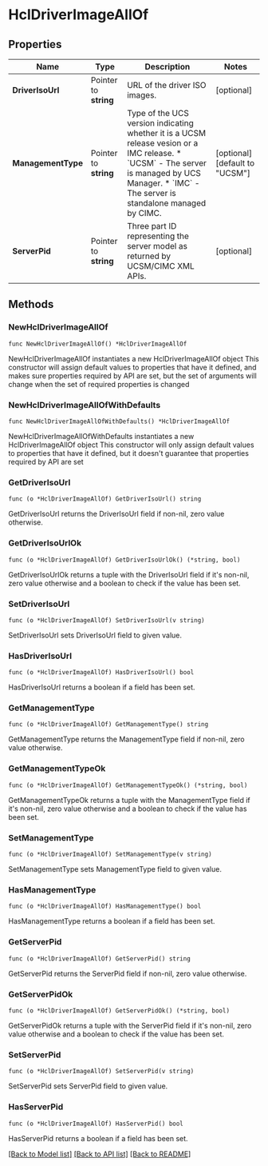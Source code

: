# HclDriverImageAllOf

## Properties

Name | Type | Description | Notes
------------ | ------------- | ------------- | -------------
**DriverIsoUrl** | Pointer to **string** | URL of the driver ISO images. | [optional] 
**ManagementType** | Pointer to **string** | Type of the UCS version indicating whether it is a UCSM release vesion or a IMC release. * &#x60;UCSM&#x60; - The server is managed by UCS Manager. * &#x60;IMC&#x60; - The server is standalone managed by CIMC. | [optional] [default to "UCSM"]
**ServerPid** | Pointer to **string** | Three part ID representing the server model as returned by UCSM/CIMC XML APIs. | [optional] 

## Methods

### NewHclDriverImageAllOf

`func NewHclDriverImageAllOf() *HclDriverImageAllOf`

NewHclDriverImageAllOf instantiates a new HclDriverImageAllOf object
This constructor will assign default values to properties that have it defined,
and makes sure properties required by API are set, but the set of arguments
will change when the set of required properties is changed

### NewHclDriverImageAllOfWithDefaults

`func NewHclDriverImageAllOfWithDefaults() *HclDriverImageAllOf`

NewHclDriverImageAllOfWithDefaults instantiates a new HclDriverImageAllOf object
This constructor will only assign default values to properties that have it defined,
but it doesn't guarantee that properties required by API are set

### GetDriverIsoUrl

`func (o *HclDriverImageAllOf) GetDriverIsoUrl() string`

GetDriverIsoUrl returns the DriverIsoUrl field if non-nil, zero value otherwise.

### GetDriverIsoUrlOk

`func (o *HclDriverImageAllOf) GetDriverIsoUrlOk() (*string, bool)`

GetDriverIsoUrlOk returns a tuple with the DriverIsoUrl field if it's non-nil, zero value otherwise
and a boolean to check if the value has been set.

### SetDriverIsoUrl

`func (o *HclDriverImageAllOf) SetDriverIsoUrl(v string)`

SetDriverIsoUrl sets DriverIsoUrl field to given value.

### HasDriverIsoUrl

`func (o *HclDriverImageAllOf) HasDriverIsoUrl() bool`

HasDriverIsoUrl returns a boolean if a field has been set.

### GetManagementType

`func (o *HclDriverImageAllOf) GetManagementType() string`

GetManagementType returns the ManagementType field if non-nil, zero value otherwise.

### GetManagementTypeOk

`func (o *HclDriverImageAllOf) GetManagementTypeOk() (*string, bool)`

GetManagementTypeOk returns a tuple with the ManagementType field if it's non-nil, zero value otherwise
and a boolean to check if the value has been set.

### SetManagementType

`func (o *HclDriverImageAllOf) SetManagementType(v string)`

SetManagementType sets ManagementType field to given value.

### HasManagementType

`func (o *HclDriverImageAllOf) HasManagementType() bool`

HasManagementType returns a boolean if a field has been set.

### GetServerPid

`func (o *HclDriverImageAllOf) GetServerPid() string`

GetServerPid returns the ServerPid field if non-nil, zero value otherwise.

### GetServerPidOk

`func (o *HclDriverImageAllOf) GetServerPidOk() (*string, bool)`

GetServerPidOk returns a tuple with the ServerPid field if it's non-nil, zero value otherwise
and a boolean to check if the value has been set.

### SetServerPid

`func (o *HclDriverImageAllOf) SetServerPid(v string)`

SetServerPid sets ServerPid field to given value.

### HasServerPid

`func (o *HclDriverImageAllOf) HasServerPid() bool`

HasServerPid returns a boolean if a field has been set.


[[Back to Model list]](../README.md#documentation-for-models) [[Back to API list]](../README.md#documentation-for-api-endpoints) [[Back to README]](../README.md)


